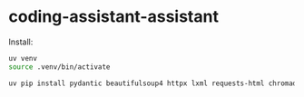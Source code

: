 # coding-assistant-assistant

Install:
```bash
uv venv
source .venv/bin/activate

uv pip install pydantic beautifulsoup4 httpx lxml requests-html chromadb "lxml[html_clean]" prefect openai 
```
